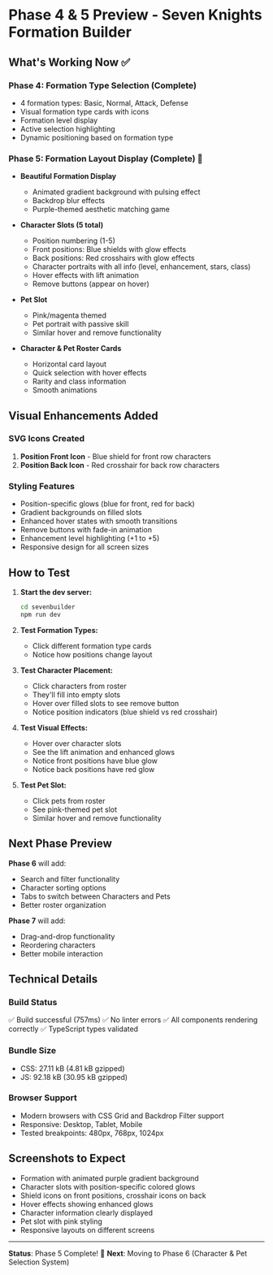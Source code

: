 # Phase 4 & 5 Preview - Seven Knights Formation Builder

## What's Working Now ✅

### Phase 4: Formation Type Selection (Complete)
- 4 formation types: Basic, Normal, Attack, Defense
- Visual formation type cards with icons
- Formation level display
- Active selection highlighting
- Dynamic positioning based on formation type

### Phase 5: Formation Layout Display (Complete) 🎉
- **Beautiful Formation Display**
  - Animated gradient background with pulsing effect
  - Backdrop blur effects
  - Purple-themed aesthetic matching game

- **Character Slots (5 total)**
  - Position numbering (1-5)
  - Front positions: Blue shields with glow effects
  - Back positions: Red crosshairs with glow effects
  - Character portraits with all info (level, enhancement, stars, class)
  - Hover effects with lift animation
  - Remove buttons (appear on hover)

- **Pet Slot**
  - Pink/magenta themed
  - Pet portrait with passive skill
  - Similar hover and remove functionality

- **Character & Pet Roster Cards**
  - Horizontal card layout
  - Quick selection with hover effects
  - Rarity and class information
  - Smooth animations

## Visual Enhancements Added

### SVG Icons Created
1. **Position Front Icon** - Blue shield for front row characters
2. **Position Back Icon** - Red crosshair for back row characters

### Styling Features
- Position-specific glows (blue for front, red for back)
- Gradient backgrounds on filled slots
- Enhanced hover states with smooth transitions
- Remove buttons with fade-in animation
- Enhancement level highlighting (+1 to +5)
- Responsive design for all screen sizes

## How to Test

1. **Start the dev server:**
   ```bash
   cd sevenbuilder
   npm run dev
   ```

2. **Test Formation Types:**
   - Click different formation type cards
   - Notice how positions change layout

3. **Test Character Placement:**
   - Click characters from roster
   - They'll fill into empty slots
   - Hover over filled slots to see remove button
   - Notice position indicators (blue shield vs red crosshair)

4. **Test Visual Effects:**
   - Hover over character slots
   - See the lift animation and enhanced glows
   - Notice front positions have blue glow
   - Notice back positions have red glow

5. **Test Pet Slot:**
   - Click pets from roster
   - See pink-themed pet slot
   - Similar hover and remove functionality

## Next Phase Preview

**Phase 6** will add:
- Search and filter functionality
- Character sorting options
- Tabs to switch between Characters and Pets
- Better roster organization

**Phase 7** will add:
- Drag-and-drop functionality
- Reordering characters
- Better mobile interaction

## Technical Details

### Build Status
✅ Build successful (757ms)
✅ No linter errors
✅ All components rendering correctly
✅ TypeScript types validated

### Bundle Size
- CSS: 27.11 kB (4.81 kB gzipped)
- JS: 92.18 kB (30.95 kB gzipped)

### Browser Support
- Modern browsers with CSS Grid and Backdrop Filter support
- Responsive: Desktop, Tablet, Mobile
- Tested breakpoints: 480px, 768px, 1024px

## Screenshots to Expect
- Formation with animated purple gradient background
- Character slots with position-specific colored glows
- Shield icons on front positions, crosshair icons on back
- Hover effects showing enhanced glows
- Character information clearly displayed
- Pet slot with pink styling
- Responsive layouts on different screens

---

**Status**: Phase 5 Complete! 🎉
**Next**: Moving to Phase 6 (Character & Pet Selection System)
